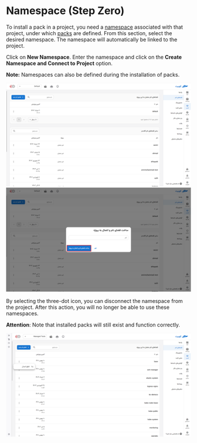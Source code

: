 # Namespace (Step Zero)

To install a pack in a project, you need a [namespace](../concepts#namespace) associated with that project, under which [packs](../concepts/#pack) are defined. From this section, select the desired namespace. The namespace will automatically be linked to the project.

Click on **New Namespace**. Enter the namespace and click on the **Create Namespace and Connect to Project** option.

**Note:** Namespaces can also be defined during the installation of packs.

![NameSpace: new name spcace](img/namespace-view.png)
![NameSpace: new name spcace](img/namespace-view-new.png)

By selecting the three-dot icon, you can disconnect the namespace from the project. After this action, you will no longer be able to use these namespaces.

**Attention**: Note that installed packs will still exist and function correctly.

![NameSpace: namespcace options](img/namespace-view-options.png)
